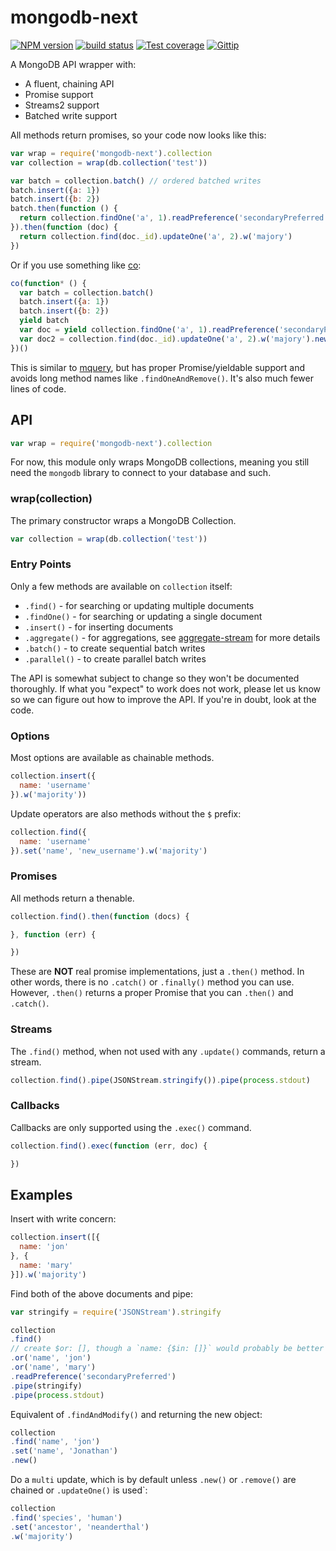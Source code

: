 
# mongodb-next

[![NPM version][npm-image]][npm-url]
[![build status][travis-image]][travis-url]
[![Test coverage][coveralls-image]][coveralls-url]
[![Gittip][gittip-image]][gittip-url]

A MongoDB API wrapper with:

- A fluent, chaining API
- Promise support
- Streams2 support
- Batched write support

All methods return promises, so your code now looks like this:

```js
var wrap = require('mongodb-next').collection
var collection = wrap(db.collection('test'))

var batch = collection.batch() // ordered batched writes
batch.insert({a: 1})
batch.insert({b: 2})
batch.then(function () {
  return collection.findOne('a', 1).readPreference('secondaryPreferred')
}).then(function (doc) {
  return collection.find(doc._id).updateOne('a', 2).w('majory')
})
```

Or if you use something like [co](https://github.com/visionmedia/co):

```js
co(function* () {
  var batch = collection.batch()
  batch.insert({a: 1})
  batch.insert({b: 2})
  yield batch
  var doc = yield collection.findOne('a', 1).readPreference('secondaryPreferred')
  var doc2 = collection.find(doc._id).updateOne('a', 2).w('majory').new()
})()
```

This is similar to [mquery](https://github.com/aheckmann/mquery),
but has proper Promise/yieldable support and avoids long method names
like `.findOneAndRemove()`. It's also much fewer lines of code.

## API

```js
var wrap = require('mongodb-next').collection
```

For now, this module only wraps MongoDB collections,
meaning you still need the `mongodb` library to connect to your
database and such.

### wrap(collection)

The primary constructor wraps a MongoDB Collection.

```js
var collection = wrap(db.collection('test'))
```

### Entry Points

Only a few methods are available on `collection` itself:

- `.find()` - for searching or updating multiple documents
- `.findOne()` - for searching or updating a single document
- `.insert()` - for inserting documents
- `.aggregate()` - for aggregations, see [aggregate-stream](https://github.com/mongodb-utils/aggregate-stream) for more details
- `.batch()` - to create sequential batch writes
- `.parallel()` - to create parallel batch writes

The API is somewhat subject to change so they won't be documented thoroughly.
If what you "expect" to work does not work, please let us know so we can
figure out how to improve the API. If you're in doubt, look at the code.

### Options

Most options are available as chainable methods.

```js
collection.insert({
  name: 'username'
}).w('majority'))
```

Update operators are also methods without the `$` prefix:

```js
collection.find({
  name: 'username'
}).set('name', 'new_username').w('majority')
```

### Promises

All methods return a thenable.

```js
collection.find().then(function (docs) {

}, function (err) {

})
```

These are __NOT__ real promise implementations, just a `.then()` method.
In other words, there is no `.catch()` or `.finally()` method you can use.
However, `.then()` returns a proper Promise that you can `.then()` and `.catch()`.

### Streams

The `.find()` method, when not used with any `.update()` commands, return a stream.

```js
collection.find().pipe(JSONStream.stringify()).pipe(process.stdout)
```

### Callbacks

Callbacks are only supported using the `.exec()` command.

```js
collection.find().exec(function (err, doc) {

})
```

## Examples

Insert with write concern:

```js
collection.insert([{
  name: 'jon'
}, {
  name: 'mary'
}]).w('majority')
```

Find both of the above documents and pipe:

```js
var stringify = require('JSONStream').stringify

collection
.find()
// create $or: [], though a `name: {$in: []}` would probably be better here
.or('name', 'jon')
.or('name', 'mary')
.readPreference('secondaryPreferred')
.pipe(stringify)
.pipe(process.stdout)
```

Equivalent of `.findAndModify()` and returning the new object:

```js
collection
.find('name', 'jon')
.set('name', 'Jonathan')
.new()
```

Do a `multi` update, which is by default unless `.new()` or `.remove()` are chained or `.updateOne()` is used`:

```js
collection
.find('species', 'human')
.set('ancestor', 'neanderthal')
.w('majority')
```

[npm-image]: https://img.shields.io/npm/v/mongodb-next.svg?style=flat
[npm-url]: https://npmjs.org/package/mongodb-next
[travis-image]: https://img.shields.io/travis/jonathanong/mongodb-next.svg?style=flat
[travis-url]: https://travis-ci.org/jonathanong/mongodb-next
[coveralls-image]: https://img.shields.io/coveralls/jonathanong/mongodb-next.svg?style=flat
[coveralls-url]: https://coveralls.io/r/jonathanong/mongodb-next?branch=master
[gittip-image]: https://img.shields.io/gittip/jonathanong.svg?style=flat
[gittip-url]: https://www.gittip.com/jonathanong/
